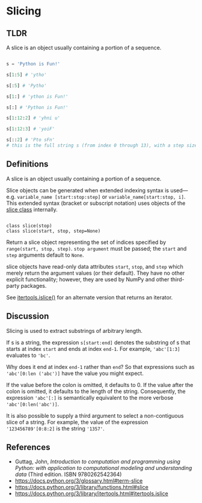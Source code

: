 # Slicing

## TLDR

A slice is an object usually containing a portion of a sequence. 

```Python

s = 'Python is Fun!'

s[1:5] # 'ytho'

s[:5] # 'Pytho'

s[1:] # 'ython is Fun!'

s[:] # 'Python is Fun!'

s[1:12:2] # 'yhni u'

s[1:12:3] # 'yoiF'

s[::2] # 'Pto sFn'
# this is the full string s (from index 0 through 13), with a step size of 2 (every other character)

```

## Definitions

A slice is an object usually containing a portion of a sequence. 

Slice objects can be generated when extended indexing syntax is used—e.g. 
`variable_name [start:stop:step]` or `variable_name[start:stop, i]`. This extended syntax (bracket 
or subscript notation) uses objects of the [slice class][] internally.

```

class slice(stop)
class slice(start, stop, step=None)

```

Return a slice object representing the set of indices specified by `range(start, stop, step)`. `stop
argument` must be passed; the `start` and `step` arguments default to `None`.

slice objects have read-only data attributes `start`, `stop`, and `step` which merely return the
argument values (or their default). They have no other explicit functionality; however, they are
used by NumPy and other third-party packages.

See [itertools.islice()][] for an alternate version that returns an iterator.

## Discussion

Slicing is used to extract substrings of arbitrary length. 

If s is a string, the expression `s[start:end]` denotes the substring of s that starts at index
`start` and ends at index `end-1`. For example, `'abc'[1:3]` evaluates to `'bc'`. 

Why does it end at index `end-1` rather than `end`? So that expressions such as `'abc'[0:len
('abc')]` have the value you might expect. 

If the value before the colon is omitted, it defaults to 0. If the value after the colon is omitted,
it defaults to the length of the string. Consequently, the expression `'abc'[:]` is semantically
equivalent to the more verbose `'abc'[0:len('abc')]`. 

It is also possible to supply a third argument to select a non-contiguous slice of a string. For
example, the value of the expression `'123456789'[0:8:2]` is the string `'1357'`.


<!-- ≈≈≈≈≈≈≈≈≈≈≈≈≈≈≈≈≈≈≈≈≈≈≈≈≈≈≈≈≈≈≈≈≈≈≈≈≈≈≈≈≈≈≈≈≈≈≈≈≈≈≈≈≈≈≈≈≈≈≈≈≈≈≈≈≈≈≈≈≈≈≈≈≈≈≈≈≈≈≈≈≈≈≈≈≈≈≈≈≈≈≈ -->
<!-- ≈≈≈≈≈≈≈≈≈≈≈≈≈≈≈≈≈≈≈≈≈≈≈≈≈≈≈≈≈≈≈≈≈≈≈≈≈≈≈≈≈≈≈≈≈≈≈≈≈≈≈≈≈≈≈≈≈≈≈≈≈≈≈≈≈≈≈≈≈≈≈≈≈≈≈≈≈≈≈≈≈≈≈≈≈≈≈≈≈≈≈ -->

## References

* Guttag, John, *Introduction to computation and programming using Python: with application to
  computational modeling and understanding data* (Third edition. ISBN 9780262542364)
* https://docs.python.org/3/glossary.html#term-slice
* https://docs.python.org/3/library/functions.html#slice
* https://docs.python.org/3/library/itertools.html#itertools.islice

[slice class]: https://docs.python.org/3/library/functions.html#slice
[itertools.islice()]: https://docs.python.org/3/library/itertools.html#itertools.islice
